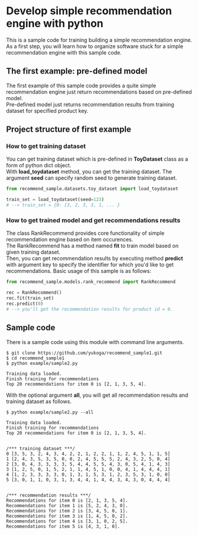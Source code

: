 # Develop simple recommendation engine with python 
This is a sample code for training building a simple recommendation engine.  
As a first step, you will learn how to organize software stuck for a simple recommendation engine with this sample code.  


## The first example: pre-defined model  
The first example of this sample code provides a quite simple recommendation engine 
just return recommendations based on pre-defined model.  
Pre-defined model just returns recommendation results from training dataset 
for specified product key. 


## Project structure of first example
### How to get training dataset  
You can get training dataset which is pre-defined in **ToyDataset** class as a form 
of python dict object.  
With **load_toydataset** method, you can get the training dataset.
 The argument **seed** can specify random seed to generate training dataset.

```python
from recommend_sample.datasets.toy_dataset import load_toydataset

train_set = load_toydataset(seed=123)
# --> train_set = {0: [3, 2, 3, 3, 1, ... }

```   

### How to get trained model and get recommendations results
The class RankRecommend provides core functionality of 
simple recommendation engine based on item occurences.  
The RankRecommend has a method named **fit** to train model based on 
given training dataset.  
Then, you can get recommendation results by executing method **predict** with 
argument key to specify the identifier for which you'd like to get recommendations.
Basic usage of this sample is as follows:  

```python
from recommend_sample.models.rank_recommend import RankRecommend

rec = RankRecommend()
rec.fit(train_set)
rec.predict(0)
# --> you'll get the recommendation results for product id = 0.

```


## Sample code
There is a sample code using this module 
with command line arguments.  

```commandline
$ git clone https://github.com/yukoga/recommend_sample1.git
$ cd recommend_sample1
$ python example/sample2.py 

Training data loaded.
Finish training for recommendations
Top 20 recommendations for item 0 is [2, 1, 3, 5, 4].  
```  

With the optional argument **all**, you will get all recommendation results 
and training dataset as follows.

```commandline
$ python example/sample2.py --all

Training data loaded.
Finish training for recommendations
Top 20 recommendations for item 0 is [2, 1, 3, 5, 4].


/*** training dataset ***/
0 [3, 5, 3, 2, 4, 3, 4, 2, 2, 1, 2, 2, 1, 1, 2, 4, 5, 1, 1, 5]
1 [2, 4, 3, 5, 3, 5, 0, 0, 2, 4, 5, 5, 5, 2, 4, 3, 2, 5, 0, 4]
2 [3, 0, 4, 3, 3, 3, 3, 5, 4, 4, 5, 5, 4, 3, 0, 5, 4, 1, 4, 3]
3 [1, 2, 5, 0, 1, 5, 2, 1, 1, 4, 5, 1, 0, 0, 4, 1, 4, 4, 4, 1]
4 [1, 2, 3, 3, 3, 3, 0, 1, 3, 1, 5, 3, 1, 2, 3, 5, 3, 1, 0, 0]
5 [3, 0, 1, 1, 0, 3, 1, 3, 4, 4, 1, 4, 4, 3, 4, 3, 0, 4, 4, 4]


/*** recommendation results ***/
Recommendations for item 0 is [2, 1, 3, 5, 4].
Recommendations for item 1 is [5, 2, 4, 3, 0].
Recommendations for item 2 is [3, 4, 5, 0, 1].
Recommendations for item 3 is [1, 4, 5, 0, 2].
Recommendations for item 4 is [3, 1, 0, 2, 5].
Recommendations for item 5 is [4, 3, 1, 0].  
```  

